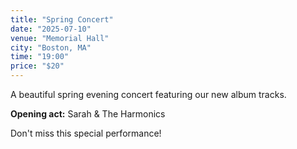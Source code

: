 ```yaml
---
title: "Spring Concert"
date: "2025-07-10"
venue: "Memorial Hall"
city: "Boston, MA"
time: "19:00"
price: "$20"
---
```


A beautiful spring evening concert featuring our new album tracks.

**Opening act:** Sarah & The Harmonics

Don't miss this special performance!
